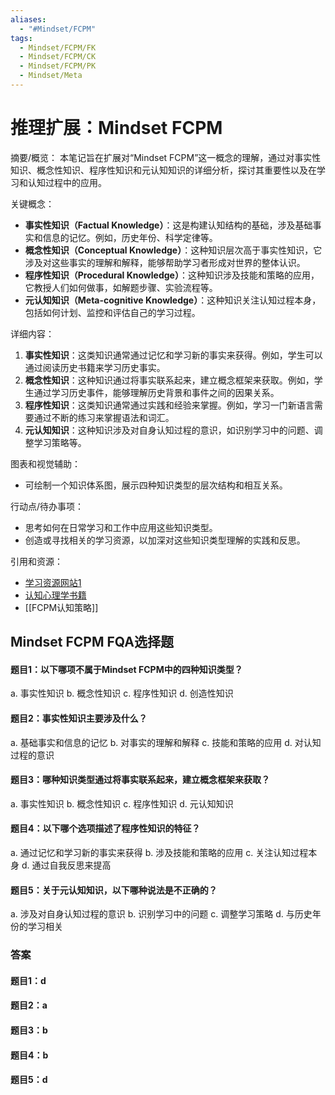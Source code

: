 ```yaml
---
aliases:
  - "#Mindset/FCPM"
tags:
  - Mindset/FCPM/FK
  - Mindset/FCPM/CK
  - Mindset/FCPM/PK
  - Mindset/Meta
---
```


# 推理扩展：Mindset FCPM

摘要/概览：
本笔记旨在扩展对“Mindset FCPM”这一概念的理解，通过对事实性知识、概念性知识、程序性知识和元认知知识的详细分析，探讨其重要性以及在学习和认知过程中的应用。

关键概念：
- **事实性知识（Factual Knowledge）**：这是构建认知结构的基础，涉及基础事实和信息的记忆。例如，历史年份、科学定律等。
- **概念性知识（Conceptual Knowledge）**：这种知识层次高于事实性知识，它涉及对这些事实的理解和解释，能够帮助学习者形成对世界的整体认识。
- **程序性知识（Procedural Knowledge）**：这种知识涉及技能和策略的应用，它教授人们如何做事，如解题步骤、实验流程等。
- **元认知知识（Meta-cognitive Knowledge）**：这种知识关注认知过程本身，包括如何计划、监控和评估自己的学习过程。

详细内容：
1. **事实性知识**：这类知识通常通过记忆和学习新的事实来获得。例如，学生可以通过阅读历史书籍来学习历史事实。
2. **概念性知识**：这种知识通过将事实联系起来，建立概念框架来获取。例如，学生通过学习历史事件，能够理解历史背景和事件之间的因果关系。
3. **程序性知识**：这类知识通常通过实践和经验来掌握。例如，学习一门新语言需要通过不断的练习来掌握语法和词汇。
4. **元认知知识**：这种知识涉及对自身认知过程的意识，如识别学习中的问题、调整学习策略等。

图表和视觉辅助：
- 可绘制一个知识体系图，展示四种知识类型的层次结构和相互关系。

行动点/待办事项：
- 思考如何在日常学习和工作中应用这些知识类型。
- 创造或寻找相关的学习资源，以加深对这些知识类型理解的实践和反思。

引用和资源：
- [学习资源网站1](#)
- [认知心理学书籍](#)
- [[FCPM认知策略]]




## Mindset FCPM FQA选择题

#### 题目1：以下哪项不属于Mindset FCPM中的四种知识类型？
  a. 事实性知识
  b. 概念性知识
  c. 程序性知识
  d. 创造性知识

#### 题目2：事实性知识主要涉及什么？
  a. 基础事实和信息的记忆
  b. 对事实的理解和解释
  c. 技能和策略的应用
  d. 对认知过程的意识

#### 题目3：哪种知识类型通过将事实联系起来，建立概念框架来获取？
  a. 事实性知识
  b. 概念性知识
  c. 程序性知识
  d. 元认知知识

#### 题目4：以下哪个选项描述了程序性知识的特征？
  a. 通过记忆和学习新的事实来获得
  b. 涉及技能和策略的应用
  c. 关注认知过程本身
  d. 通过自我反思来提高

#### 题目5：关于元认知知识，以下哪种说法是不正确的？
  a. 涉及对自身认知过程的意识
  b. 识别学习中的问题
  c. 调整学习策略
  d. 与历史年份的学习相关

### 答案
#### 题目1：d
#### 题目2：a
#### 题目3：b
#### 题目4：b
#### 题目5：d